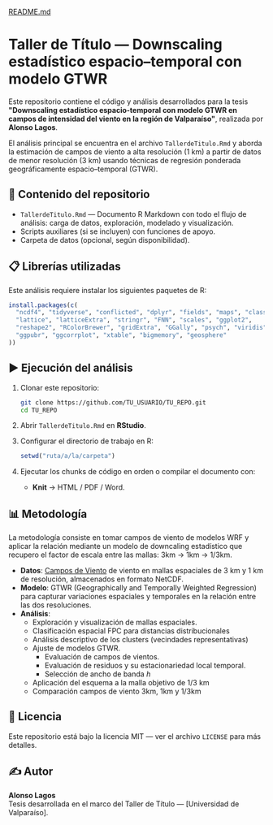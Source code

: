 [README.md](https://github.com/user-attachments/files/21776084/README.md)
# Taller de Título — Downscaling estadístico espacio–temporal con modelo GTWR

Este repositorio contiene el código y análisis desarrollados para la tesis **"Downscaling estadístico espacio-temporal con modelo GTWR en campos de intensidad del viento en la región de Valparaíso"**, realizada por **Alonso Lagos**.

El análisis principal se encuentra en el archivo `TallerdeTitulo.Rmd` y aborda la estimación de campos de viento a alta resolución (1 km) a partir de datos de menor resolución (3 km) usando técnicas de regresión ponderada geográficamente espacio–temporal (GTWR).

## 📄 Contenido del repositorio

- `TallerdeTitulo.Rmd` — Documento R Markdown con todo el flujo de análisis: carga de datos, exploración, modelado y visualización.
- Scripts auxiliares (si se incluyen) con funciones de apoyo.
- Carpeta de datos (opcional, según disponibilidad).

## 📋 Librerías utilizadas

Este análisis requiere instalar los siguientes paquetes de R:

```r
install.packages(c(
  "ncdf4", "tidyverse", "conflicted", "dplyr", "fields", "maps", "class",
  "lattice", "latticeExtra", "stringr", "FNN", "scales", "ggplot2",
  "reshape2", "RColorBrewer", "gridExtra", "GGally", "psych", "viridis", "grid",
  "ggpubr", "ggcorrplot", "xtable", "bigmemory", "geosphere"
))
```

## ▶️ Ejecución del análisis

1. Clonar este repositorio:
   ```bash
   git clone https://github.com/TU_USUARIO/TU_REPO.git
   cd TU_REPO
   ```

2. Abrir `TallerdeTitulo.Rmd` en **RStudio**.

3. Configurar el directorio de trabajo en R:
   ```r
   setwd("ruta/a/la/carpeta")
   ```

4. Ejecutar los chunks de código en orden o compilar el documento con:
   - **Knit** → HTML / PDF / Word.

## 📊 Metodología
La metodología consiste en tomar campos de viento de modelos WRF y aplicar la relación mediante un modelo de downcaling estadístico que recupero el factor de escala entre las mallas: 3km → 1km → 1/3km.
- **Datos**: [Campos de Viento](https://github.com/user-attachments/files/21776084/data) de viento en mallas espaciales de 3 km y 1 km de resolución, almacenados en formato NetCDF.
- **Modelo**: GTWR (Geographically and Temporally Weighted Regression) para capturar variaciones espaciales y temporales en la relación entre las dos resoluciones.
- **Análisis**:
  - Exploración y visualización de mallas espaciales.
  - Clasificación espacial FPC para distancias distribucionales
  - Análisis descriptivo de los clusters (vecindades representativas)
  - Ajuste de modelos GTWR.
    - Evaluación de campos de vientos.
    - Evaluación de residuos y su estacionariedad local temporal.
    - Selección de ancho de banda $h$
  - Aplicación del esquema a la malla objetivo de $1/3$ km
  - Comparación campos de viento 3km, 1km y 1/3km

## 📜 Licencia

Este repositorio está bajo la licencia MIT — ver el archivo `LICENSE` para más detalles.

## ✍️ Autor

**Alonso Lagos**  
Tesis desarrollada en el marco del Taller de Título — [Universidad de Valparaíso].
